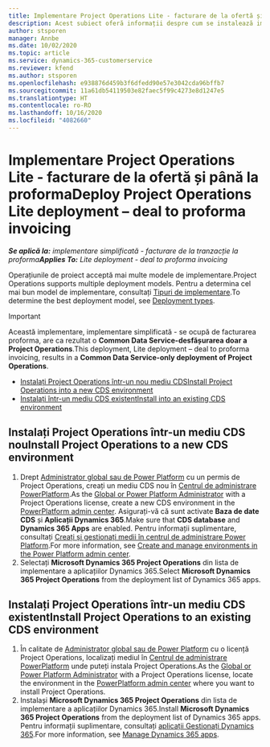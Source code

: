 ```yaml
---
title: Implementare Project Operations Lite - facturare de la ofertă și până la proforma
description: Acest subiect oferă informații despre cum se instalează implementarea Project Operations lite - gestionați facturarea proforma.
author: stsporen
manager: Annbe
ms.date: 10/02/2020
ms.topic: article
ms.service: dynamics-365-customerservice
ms.reviewer: kfend
ms.author: stsporen
ms.openlocfilehash: e938876d459b3f6dfedd90e57e3042cda96bffb7
ms.sourcegitcommit: 11a61db54119503e82faec5f99c4273e8d1247e5
ms.translationtype: HT
ms.contentlocale: ro-RO
ms.lasthandoff: 10/16/2020
ms.locfileid: "4082660"
---
```

# <a name="deploy-project-operations-lite-deployment--deal-to-proforma-invoicing"></a><span data-ttu-id="4cd01-103">Implementare Project Operations Lite - facturare de la ofertă și până la proforma</span><span class="sxs-lookup"><span data-stu-id="4cd01-103">Deploy Project Operations Lite deployment – deal to proforma invoicing</span></span>

<span data-ttu-id="4cd01-104">_**Se aplică la:** implementare simplificată - facturare de la tranzacție la proforma_</span><span class="sxs-lookup"><span data-stu-id="4cd01-104">_**Applies To:** Lite deployment - deal to proforma invoicing_</span></span>

<span data-ttu-id="4cd01-105">Operațiunile de proiect acceptă mai multe modele de implementare.</span><span class="sxs-lookup"><span data-stu-id="4cd01-105">Project Operations supports multiple deployment models.</span></span> <span data-ttu-id="4cd01-106">Pentru a determina cel mai bun model de implementare, consultați [Tipuri de implementare](determine-deployment-type.md).</span><span class="sxs-lookup"><span data-stu-id="4cd01-106">To determine the best deployment model, see [Deployment types](determine-deployment-type.md).</span></span>


> [!IMPORTANT]
> <span data-ttu-id="4cd01-107">Această implementare, implementare simplificată - se ocupă de facturarea proforma, are ca rezultat o **Common Data Service-desfășurarea doar a Project Operations**.</span><span class="sxs-lookup"><span data-stu-id="4cd01-107">This deployment, Lite deployment – deal to proforma invoicing, results in a **Common Data Service-only deployment of Project Operations**.</span></span>

- [<span data-ttu-id="4cd01-108">Instalați Project Operations într-un nou mediu CDS</span><span class="sxs-lookup"><span data-stu-id="4cd01-108">Install Project Operations into a new CDS environment</span></span>](#new)
- [<span data-ttu-id="4cd01-109">Instalați într-un mediu CDS existent</span><span class="sxs-lookup"><span data-stu-id="4cd01-109">Install into an existing CDS environment</span></span>](#existing)



## <a name="install-project-operations-to-a-new-cds-environment"></a><a name="new"></a><span data-ttu-id="4cd01-110">Instalați Project Operations într-un mediu CDS nou</span><span class="sxs-lookup"><span data-stu-id="4cd01-110">Install Project Operations to a new CDS environment</span></span>

1. <span data-ttu-id="4cd01-111">Drept [Administrator global sau de Power Platform](https://docs.microsoft.com/power-platform/admin/global-service-administrators-can-administer-without-license) cu un permis de Project Operations, creați un mediu CDS nou în [Centrul de administrare PowerPlatform](https://admin.powerplatform.com).</span><span class="sxs-lookup"><span data-stu-id="4cd01-111">As the [Global or Power Platform Administrator](https://docs.microsoft.com/power-platform/admin/global-service-administrators-can-administer-without-license) with a Project Operations license, create a new CDS environment in the [PowerPlatform admin center](https://admin.powerplatform.com).</span></span> <span data-ttu-id="4cd01-112">Asigurați-vă că sunt activate **Baza de date CDS** și **Aplicații Dynamics 365**.</span><span class="sxs-lookup"><span data-stu-id="4cd01-112">Make sure that **CDS database** and **Dynamics 365 Apps** are enabled.</span></span> <span data-ttu-id="4cd01-113">Pentru informații suplimentare, consultați [Creați și gestionați medii în centrul de administrare Power Platform](https://docs.microsoft.com/power-platform/admin/create-environment#create-an-environment-in-the-power-platform-admin-center).</span><span class="sxs-lookup"><span data-stu-id="4cd01-113">For more information, see [Create and manage environments in the Power Platform admin center](https://docs.microsoft.com/power-platform/admin/create-environment#create-an-environment-in-the-power-platform-admin-center).</span></span>
2. <span data-ttu-id="4cd01-114">Selectați **Microsoft Dynamics 365 Project Operations** din lista de implementare a aplicațiilor Dynamics 365.</span><span class="sxs-lookup"><span data-stu-id="4cd01-114">Select **Microsoft Dynamics 365 Project Operations** from the deployment list of Dynamics 365 apps.</span></span>


## <a name="install-project-operations-to-an-existing-cds-environment"></a><a name="existing"></a><span data-ttu-id="4cd01-115">Instalați Project Operations într-un mediu CDS existent</span><span class="sxs-lookup"><span data-stu-id="4cd01-115">Install Project Operations to an existing CDS environment</span></span>

1. <span data-ttu-id="4cd01-116">În calitate de [Administrator global sau de Power Platform](https://docs.microsoft.com/power-platform/admin/global-service-administrators-can-administer-without-license) cu o licență Project Operations, localizați mediul în [Centrul de administrare PowerPlatform](https://admin.powerplatform.com) unde puteți instala Project Operations.</span><span class="sxs-lookup"><span data-stu-id="4cd01-116">As the [Global or Power Platform Administrator](https://docs.microsoft.com/power-platform/admin/global-service-administrators-can-administer-without-license) with a Project Operations license, locate the environment in the [PowerPlatform admin center](https://admin.powerplatform.com) where you want to install Project Operations.</span></span>
2. <span data-ttu-id="4cd01-117">Instalași **Microsoft Dynamics 365 Project Operations** din lista de implementare a aplicațiilor Dynamics 365.</span><span class="sxs-lookup"><span data-stu-id="4cd01-117">Install **Microsoft Dynamics 365 Project Operations** from the deployment list of Dynamics 365 apps.</span></span> <span data-ttu-id="4cd01-118">Pentru informații suplimentare, consultați [aplicații Gestionați Dynamics 365](https://docs.microsoft.com/power-platform/admin/manage-apps).</span><span class="sxs-lookup"><span data-stu-id="4cd01-118">For more information, see [Manage Dynamics 365 apps](https://docs.microsoft.com/power-platform/admin/manage-apps).</span></span>


